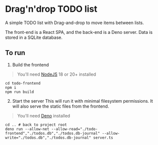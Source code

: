 # Drag'n'drop TODO list

A simple TODO list with Drag-and-drop to move items between lists.

The front-end is a React SPA, and the back-end is a Deno server. Data is stored in a SQLite database.

## To run

1. Build the frontend

> You'll need [NodeJS](https://nodejs.org/) 18 or 20+ installed

```shell
cd todo-frontend
npm i
npm run build
```

2. Start the server
   This will run it with minimal filesystem permissions. It will also serve the static files from the frontend.

> You'll need [Deno](https://docs.deno.com/runtime/manual/getting_started/installation) installed

```shell
cd .. # back to project root
deno run --allow-net --allow-read="./todo-frontend","./todos.db","./todos.db-journal" --allow-write="./todos.db","./todos.db-journal" server.ts
```
